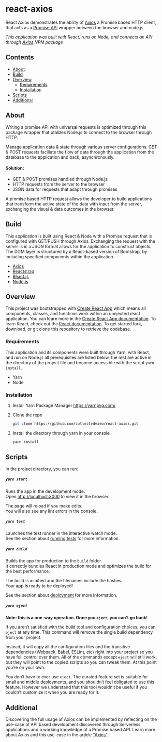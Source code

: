 # react-axios

React Axios demonstrates the ability of [Axios](https://github.com/axios/axios) a Promise based HTTP client, that acts as a [Promise API](https://developer.mozilla.org/en-US/docs/Web/JavaScript/Reference/Global_Objects/Promise) wrapper between the browser and node.js

_This application was built with React, runs on Node, and connects an API through [Axios](https://www.npmjs.com/package/axios) NPM package_

## Contents

- [About](#about)
- [Build](#build)
- [Overview](#overview)
  - [Requirements](#requirements)
  - [Installation](#installation)
- [Scripts](#scripts)
- [Additional](#additional)

## About

Writing a promise API with universal requests is optimized through this package wrapper that utalizes Node.js to connect to the browser through HTTP.

Manage application data & state through various server configurations. GET & POST requests faciliate the flow of data through the application from the database to the application and back, asynchronously.

#### Solution:

- GET & POST promises handled through Node.js
- HTTP requests from the server to the browser
- JSON data for requests that adapt through promises

A promise based HTTP request allows the developer to build applications that transform the active state of the data with input from the server, exchanging the visual & data outcomes in the browser.

## Build

This application is built using React & Node with a Promise request that is configured with GET/PUSH through Axios. Exchanging the request with the server is in a JSON format allows for the application to construct objects. The DOM layer is structured by a React-based version of Bootstrap, by including specified components within the application.

- [Axios](https://www.npmjs.com/package/axios)
- [Reactstrap](https://www.npmjs.com/package/reactstrap)
- [React.js](https://reactjs.org/)
- [Node.js](https://nodejs.org/)

## Overview

This project was bootstrapped with [Create React App](https://github.com/facebook/create-react-app) which means all components, classes, and functions work within an unejected react application. You can learn more in the [Create React App documentation](https://facebook.github.io/create-react-app/docs/getting-started). To learn React, check out the [React documentation](https://reactjs.org/). To get started fork, download, or git clone this repository to retrieve the codebase.

### Requirements

This application and its components were built through Yarn, with React, and run on Node.js all prerequisites are listed below, the rest are active in the directory of the project file and become accessible with the script `yarn install`.

- Yarn
- Node

### Installation

1. Install Yarn Package Manager
   https://yarnpkg.com/

2. Clone the repo

   ```sh
   git clone https://github.com/collectedview/react-axios.git
   ```

3. Install the directory through yarn in your console
   ```sh
   yarn install
   ```

## Scripts

In the project directory, you can run:

##### `yarn start`

Runs the app in the development mode.<br />
Open [http://localhost:3000](http://localhost:3000) to view it in the browser.

The page will reload if you make edits.<br />
You will also see any lint errors in the console.

##### `yarn test`

Launches the test runner in the interactive watch mode.<br />
See the section about [running tests](https://facebook.github.io/create-react-app/docs/running-tests) for more information.

##### `yarn build`

Builds the app for production to the `build` folder.<br />
It correctly bundles React in production mode and optimizes the build for the best performance.

The build is minified and the filenames include the hashes.<br />
Your app is ready to be deployed!

See the section about [deployment](https://facebook.github.io/create-react-app/docs/deployment) for more information.

##### `yarn eject`

**Note: this is a one-way operation. Once you `eject`, you can’t go back!**

If you aren’t satisfied with the build tool and configuration choices, you can `eject` at any time. This command will remove the single build dependency from your project.

Instead, it will copy all the configuration files and the transitive dependencies (Webpack, Babel, ESLint, etc) right into your project so you have full control over them. All of the commands except `eject` will still work, but they will point to the copied scripts so you can tweak them. At this point you’re on your own.

You don’t have to ever use `eject`. The curated feature set is suitable for small and middle deployments, and you shouldn’t feel obligated to use this feature. However we understand that this tool wouldn’t be useful if you couldn’t customize it when you are ready for it.

## Additional

Discovering the full usage of Axios can be implemented by reflecting on the use-case of API based development discovered through Serverless applications and a working knowledge of a Promise based API. Learn more about Axios and this use-case in the article ["Axios"](https://medium.com/swlh/axios-246b916c3100).
